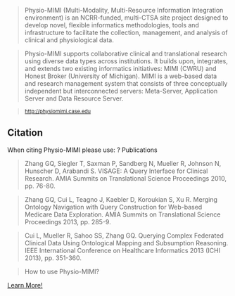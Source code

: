 > Physio-MIMI (Multi-Modality, Multi-Resource Information Integration environment) is an NCRR-funded, multi-CTSA site project designed to develop novel, flexible informatics methodologies, tools and infrastructure to facilitate the collection, management, and analysis of clinical and physiological data.

> Physio-MIMI supports collaborative clinical and translational research using diverse data types across institutions. It builds upon, integrates, and extends two existing informatics initiatives: MIMI (CWRU) and Honest Broker (University of Michigan). MIMI is a web-based data and research management system that consists of three conceptually independent but interconnected servers: Meta-Server, Application Server and Data Resource Server.

> <small>http://physiomimi.case.edu</small>

## Citation

When citing Physio-MIMI please use: ?
Publications

> Zhang GQ, Siegler T, Saxman P, Sandberg N, Mueller R, Johnson N, Hunscher D, Arabandi S.
VISAGE: A Query Interface for Clinical Research. AMIA Summits on Translational Science Proceedings 2010, pp. 76-80.

> Zhang GQ, Cui L, Teagno J, Kaebler D, Koroukian S, Xu R. Merging Ontology Navigation with Query Construction for Web-based Medicare Data Exploration. AMIA Summits on Translational Science Proceedings 2013, pp. 285-9.

> Cui L, Mueller R, Sahoo SS, Zhang GQ. Querying Complex Federated Clinical Data Using Ontological Mapping and Subsumption Reasoning. IEEE International Conference on Healthcare Informatics 2013 (ICHI 2013), pp. 351-360.

> How to use Physio-MIMI?

<div class="center">
  <a href="http://physiomimi.case.edu" class="btn btn-lg btn-primary">
    Learn More!
    <span class="glyphicon glyphicon-new-window"></span>
  </a>
</div>
